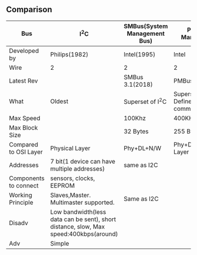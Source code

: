 ## Comparison

|Bus|I<sup>2</sup>C|SMBus(System Management Bus)|PMBus(Power Management Bus)|
|---|---|---|---|
|Developed by|Philips(1982)|Intel(1995)|Intel|
|Wire|2|2|2|
|Latest Rev||SMBus 3.1(2018)|PMBus 1.3|
|What|Oldest|Superset of I<sup>2</sup>C|Superset of SMBus. Defines domain specific commands|
|Max Speed||100Khz|400KHz|
|Max Block Size||32 Bytes|255 Bytes|
|Compared to OSI Layer|Physical Layer|Phy+DL+N/W|Phy+DL+N/W+Transport Layer|
|Addresses|7 bit(1 device can have multiple addresses)|same as I2C||
|Components to connect|sensors, clocks, EEPROM|||
|Working Principle|Slaves,Master. Multimaster supported.|Same as I2C||
|Disadv|Low bandwidth(less data can be sent), short distance, slow, Max speed:400kbps(around)|||
|Adv|Simple|||

